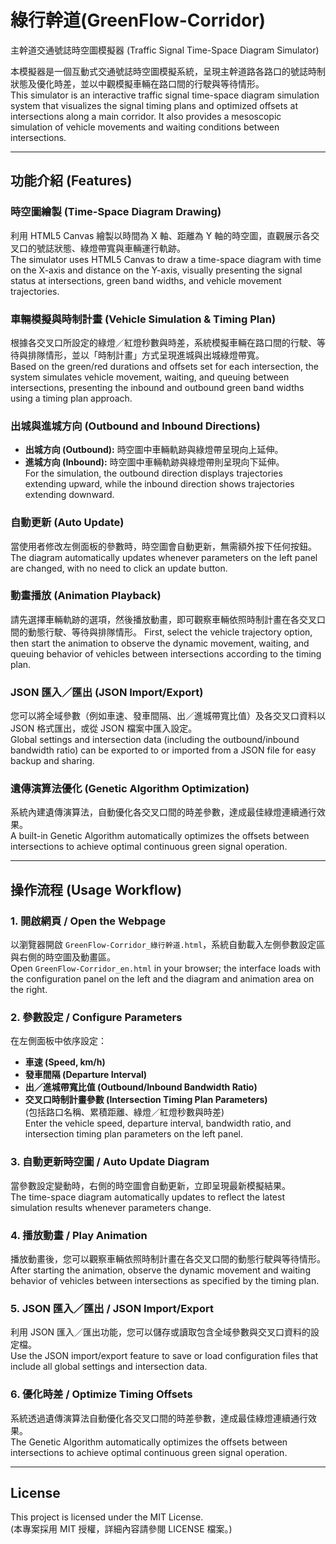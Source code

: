 # 綠行幹道(GreenFlow-Corridor)
主幹道交通號誌時空圖模擬器 (Traffic Signal Time-Space Diagram Simulator)

本模擬器是一個互動式交通號誌時空圖模擬系統，呈現主幹道路各路口的號誌時制狀態及優化時差，並以中觀模擬車輛在路口間的行駛與等待情形。  
This simulator is an interactive traffic signal time-space diagram simulation system that visualizes the signal timing plans and optimized offsets at intersections along a main corridor. It also provides a mesoscopic simulation of vehicle movements and waiting conditions between intersections.

---

## 功能介紹 (Features)

### 時空圖繪製 (Time-Space Diagram Drawing)
利用 HTML5 Canvas 繪製以時間為 X 軸、距離為 Y 軸的時空圖，直觀展示各交叉口的號誌狀態、綠燈帶寬與車輛運行軌跡。  
The simulator uses HTML5 Canvas to draw a time-space diagram with time on the X-axis and distance on the Y-axis, visually presenting the signal status at intersections, green band widths, and vehicle movement trajectories.

### 車輛模擬與時制計畫 (Vehicle Simulation & Timing Plan)
根據各交叉口所設定的綠燈／紅燈秒數與時差，系統模擬車輛在路口間的行駛、等待與排隊情形，並以「時制計畫」方式呈現進城與出城綠燈帶寬。  
Based on the green/red durations and offsets set for each intersection, the system simulates vehicle movement, waiting, and queuing between intersections, presenting the inbound and outbound green band widths using a timing plan approach.

### 出城與進城方向 (Outbound and Inbound Directions)
- **出城方向 (Outbound):** 時空圖中車輛軌跡與綠燈帶呈現向上延伸。  
- **進城方向 (Inbound):** 時空圖中車輛軌跡與綠燈帶則呈現向下延伸。  
For the simulation, the outbound direction displays trajectories extending upward, while the inbound direction shows trajectories extending downward.

### 自動更新 (Auto Update)
當使用者修改左側面板的參數時，時空圖會自動更新，無需額外按下任何按鈕。  
The diagram automatically updates whenever parameters on the left panel are changed, with no need to click an update button.

### 動畫播放 (Animation Playback)
請先選擇車輛軌跡的選項，然後播放動畫，即可觀察車輛依照時制計畫在各交叉口間的動態行駛、等待與排隊情形。
First, select the vehicle trajectory option, then start the animation to observe the dynamic movement, waiting, and queuing behavior of vehicles between intersections according to the timing plan.

### JSON 匯入／匯出 (JSON Import/Export)
您可以將全域參數（例如車速、發車間隔、出／進城帶寬比值）及各交叉口資料以 JSON 格式匯出，或從 JSON 檔案中匯入設定。  
Global settings and intersection data (including the outbound/inbound bandwidth ratio) can be exported to or imported from a JSON file for easy backup and sharing.

### 遺傳演算法優化 (Genetic Algorithm Optimization)
系統內建遺傳演算法，自動優化各交叉口間的時差參數，達成最佳綠燈連續通行效果。  
A built-in Genetic Algorithm automatically optimizes the offsets between intersections to achieve optimal continuous green signal operation.

---

## 操作流程 (Usage Workflow)

### 1. 開啟網頁 / Open the Webpage  
以瀏覽器開啟 `GreenFlow-Corridor_綠行幹道.html`，系統自動載入左側參數設定區與右側的時空圖及動畫區。  
Open `GreenFlow-Corridor_en.html` in your browser; the interface loads with the configuration panel on the left and the diagram and animation area on the right.

### 2. 參數設定 / Configure Parameters  
在左側面板中依序設定：  
- **車速 (Speed, km/h)**  
- **發車間隔 (Departure Interval)**  
- **出／進城帶寬比值 (Outbound/Inbound Bandwidth Ratio)**  
- **交叉口時制計畫參數 (Intersection Timing Plan Parameters)**  
  (包括路口名稱、累積距離、綠燈／紅燈秒數與時差)  
Enter the vehicle speed, departure interval, bandwidth ratio, and intersection timing plan parameters on the left panel.

### 3. 自動更新時空圖 / Auto Update Diagram  
當參數設定變動時，右側的時空圖會自動更新，立即呈現最新模擬結果。  
The time-space diagram automatically updates to reflect the latest simulation results whenever parameters change.

### 4. 播放動畫 / Play Animation  
播放動畫後，您可以觀察車輛依照時制計畫在各交叉口間的動態行駛與等待情形。  
After starting the animation, observe the dynamic movement and waiting behavior of vehicles between intersections as specified by the timing plan.

### 5. JSON 匯入／匯出 / JSON Import/Export  
利用 JSON 匯入／匯出功能，您可以儲存或讀取包含全域參數與交叉口資料的設定檔。  
Use the JSON import/export feature to save or load configuration files that include all global settings and intersection data.

### 6. 優化時差 / Optimize Timing Offsets  
系統透過遺傳演算法自動優化各交叉口間的時差參數，達成最佳綠燈連續通行效果。  
The Genetic Algorithm automatically optimizes the offsets between intersections to achieve optimal continuous green signal operation.

---

## License

This project is licensed under the MIT License.  
(本專案採用 MIT 授權，詳細內容請參閱 LICENSE 檔案。)
